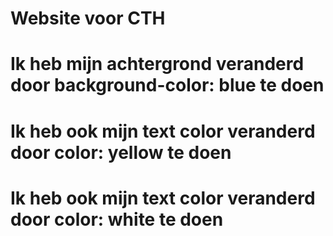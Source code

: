 # Website voor CTH
# Ik heb mijn achtergrond veranderd door background-color: blue te doen
# Ik heb ook mijn text color veranderd door color: yellow te doen 
# Ik heb ook mijn text color veranderd door color: white te doen